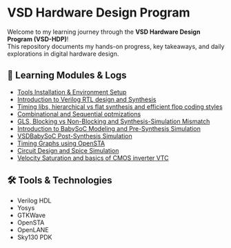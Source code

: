 # VSD Hardware Design Program

Welcome to my learning journey through the **VSD Hardware Design Program (VSD-HDP)**!  
This repository documents my hands-on progress, key takeaways, and daily explorations in digital hardware design.

## 🔗 Learning Modules & Logs

- [Tools Installation & Environment Setup](Day%200/README.md)
- [Introduction to Verilog RTL design and Synthesis](Day%201/README.md)
- [Timing libs, hierarchical vs flat synthesis and efficient flop coding styles](Day%202/README.md)
- [Combinational and Sequential optmizations](Day%203/README.md)
- [GLS, Blocking vs Non-Blocking and Synthesis-Simulation Mismatch](Day%204/README.md)
- [Introduction to BabySoC Modeling and Pre-Synthesis Simulation](Day%205/README.md)
- [VSDBabySoC Post-Synthesis Simulation](Day%206/README.md)
- [Timing Graphs using OpenSTA](Day%207/README.md)
- [Circuit Design and Spice Simulation](Day%208/README.md)
- [Velocity Saturation and basics of CMOS inverter VTC](Day%209/README.md)

## 🛠️ Tools & Technologies

- Verilog HDL
- Yosys 
- GTKWave 
- OpenSTA 
- OpenLANE 
- Sky130 PDK


